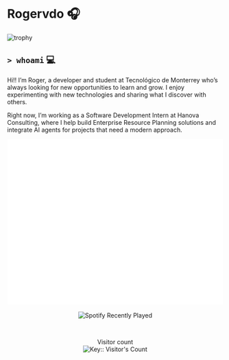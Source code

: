 # Rogervdo 🎧
![trophy](https://github-profile-trophy.vercel.app/?username=rogervdo&theme=onedark&row=1)

`> whoami` 💻
---
Hi!! I’m Roger, a developer and student at Tecnológico de Monterrey who’s always looking for new opportunities to learn and grow. I enjoy experimenting with new technologies and sharing what I discover with others.

Right now, I’m working as a Software Development Intern at Hanova Consulting, where I help build Enterprise Resource Planning solutions and integrate AI agents for projects that need a modern approach.
<br>

<p>
  <img src="https://github.com/rogervdo/rogervdo/blob/main/github-metrics.svg" alt="Metrics"/>
</p>

<p align="center">
  <img src="https://spotify-recently-played-readme.vercel.app/api?user=fhkzgsbyaqst7vrxl356jnyap&count=1" alt="Spotify Recently Played" />
</p>


<br>


<p align="center"> 
  Visitor count<br>
  <img src="https://profile-counter.deno.dev/rogervdo/count.svg" alt="Key:: Visitor's Count" />
</p>


